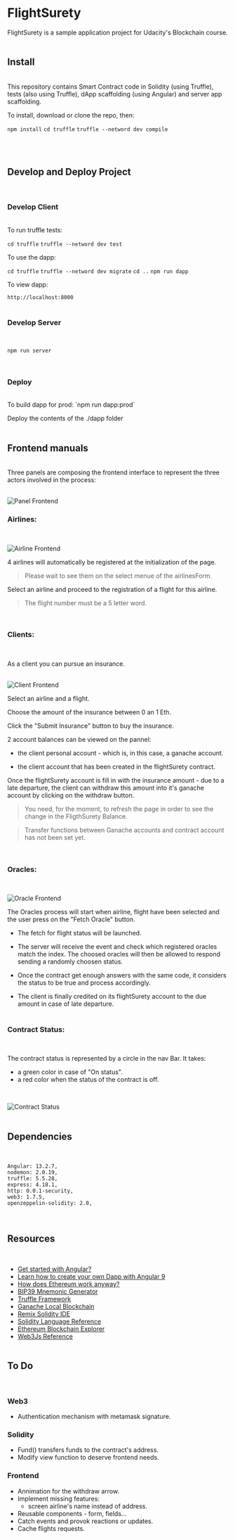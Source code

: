# FlightSurety

FlightSurety is a sample application project for Udacity's Blockchain course.
<br/><br/>
## Install
<br/>
This repository contains Smart Contract code in Solidity (using Truffle), tests (also using Truffle), dApp scaffolding (using Angular) and server app scaffolding.

To install, download or clone the repo, then:

`npm install`
`cd truffle`
`truffle --netword dev compile`

<br/><br/>

## Develop and Deploy Project
<br/>

### Develop Client
<br/>
To run truffle tests:

<!-- `npm run truffleTest` -->
`cd truffle`
`truffle --netword dev test`

To use the dapp:

`cd truffle`
`truffle --netword dev migrate`
`cd ..`
`npm run dapp`

To view dapp:

`http://localhost:8000`
<br/><br/>

### Develop Server
<br/>

`npm run server`

<br/>

### Deploy
<br/>
To build dapp for prod:
`npm run dapp:prod`

Deploy the contents of the ./dapp folder
<br/><br/>

## Frontend manuals
<br/>
Three panels are composing the frontend interface to represent the three actors involved in the process:
<br/><br/>

![Panel Frontend](./docs/capture/navBar.PNG "Panel Frontend")
<br/>

### Airlines:
<br/>

![Airline Frontend](./docs/capture/airlines.PNG "Airline Frontend")

4 airlines will automatically be registered at the initialization of the page. 

> Please wait to see them on the select menue of the airlinesForm.

Select an airline and proceed to the registration of a flight for this airline. 

> The flight number must be a 5 letter word.

<br/>

### Clients:
<br/>

As a client you can pursue an insurance.
<br/><br/>

![Client Frontend](./docs/capture/clients.PNG "Client Frontend")
<br/>

Select an airline and a flight.

Choose the amount of the insurance between 0 an 1 Eth.

Click the "Submit Insurance" button to buy the insurance.

2 account balances can be viewed on the pannel:

- the client personal account - which is, in this case, a ganache account.

- the client account that has been created in the flightSurety contract.

Once the flightSurety account is fill in with the insurance amount - due to a late departure, the client can withdraw this amount into it's ganache account by clicking on the withdraw button. 

> You need, for the moment, to refresh the page in order to see the change in the FligthSurety Balance.

> Transfer functions between Ganache accounts and contract account has not been set yet.

<br/>

### Oracles:
<br/>

![Oracle Frontend](./docs/capture/oracles.PNG "Oracle Frontend")
<br/>

The Oracles process will start when airline, flight have been selected and the user press on the "Fetch Oracle" button. 
- The fetch for flight status will be launched. 
- The server will receive the event and check which registered oracles match the index. The choosed oracles will then be allowed to respond sending a randomly choosen status.

- Once the contract get enough answers with the same code, it considers the status to be true and process accordingly.

- The client is finally credited on its flightSurety account to the due amount in case of late departure.
<br/><br/>

### Contract Status:
<br/>

The contract status is represented by a circle in the nav Bar. It takes:
- a green color in case of "On status". 
- a red color when the status of the contract is off.
<br/>

![Contract Status](./docs/capture/contract-status.PNG "Contract Status")
<br/><br/>

## Dependencies
 <br/>

    Angular: 13.2.7,
    nodemon: 2.0.19,
    truffle: 5.5.28,
    express: 4.18.1,
    http: 0.0.1-security,
    web3: 1.7.5,
    openzeppelin-solidity: 2.0,
<br/>

## Resources
<br/>

* [Get started with Angular?](https://angular.io/start)
* [Learn how to create your own Dapp with Angular 9](https://medium.com/blockchain-developer/learn-how-to-create-your-own-dapp-with-angular-part-i-688f24e0ad9e)
* [How does Ethereum work anyway?](https://medium.com/@preethikasireddy/how-does-ethereum-work-anyway-22d1df506369)
* [BIP39 Mnemonic Generator](https://iancoleman.io/bip39/)
* [Truffle Framework](http://truffleframework.com/)
* [Ganache Local Blockchain](http://truffleframework.com/ganache/)
* [Remix Solidity IDE](https://remix.ethereum.org/)
* [Solidity Language Reference](http://solidity.readthedocs.io/en/v0.4.24/)
* [Ethereum Blockchain Explorer](https://etherscan.io/)
* [Web3Js Reference](https://github.com/ethereum/wiki/wiki/JavaScript-API)
<br/><br/>

## To Do
<br/>

### Web3
- Authentication mechanism with metamask signature.

### Solidity
- Fund() transfers funds to the contract's address.
- Modify view function to deserve frontend needs.

### Frontend
- Annimation for the withdraw arrow.
- Implement missing features:
    - screen airline's name instead of address.
- Reusable components - form, fields...
- Catch events and provok reactions or updates.
- Cache flights requests.



